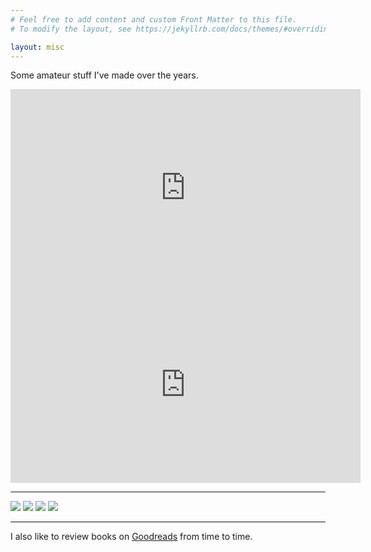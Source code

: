 ```yaml
---
# Feel free to add content and custom Front Matter to this file.
# To modify the layout, see https://jekyllrb.com/docs/themes/#overriding-theme-defaults

layout: misc
---
```


<p>Some amateur stuff I've made over the years.</p>
<div class="youtubevid"><iframe width="560" height="315" src="https://www.youtube.com/embed/UDZUCS-U8dQ" frameborder="0" allow="autoplay; encrypted-media" allowfullscreen></iframe></div>
<div class="youtubevid"><iframe width="560" height="315" src="https://www.youtube.com/embed/-BVOzzTJSC8" frameborder="0" allow="autoplay; encrypted-media" allowfullscreen></iframe></div>
<!-- <div class="youtubevid"><iframe width="560" height="315" src="https://www.youtube.com/embed/SNsRIwtzno0" frameborder="0" allow="autoplay; encrypted-media" allowfullscreen></iframe></div> -->
<hr>
<div>
<img id="photo" src="https://drive.google.com/uc?id=1HjgmYdEwZ2lnbK7KABGTc0iilQroB8LV" />
<img id="photo" src="https://drive.google.com/uc?id=1odt8Bl-Wenz0-cBZCFqt3fisXk5XsmkA" />
<img id="photo" src="https://drive.google.com/uc?id=13sLdaZ4bK7RyK3WK0Z1YezubG_K6yefD" />
<img id="photo" src="https://drive.google.com/uc?id=1iL_UzsaOm5nKMuglkDIYze3KQU4qtGaw" />
</div>
<hr>

<p>I also like to review books on <a href="https://www.goodreads.com/senakicir">Goodreads</a> from time to time.</p>

